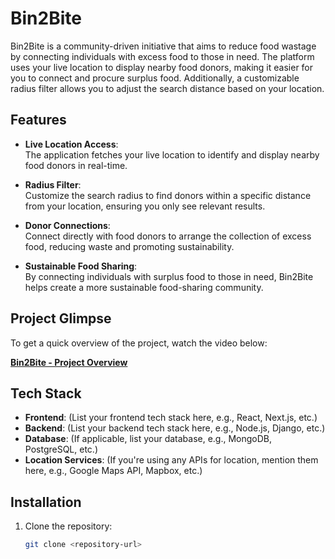 # Bin2Bite

Bin2Bite is a community-driven initiative that aims to reduce food wastage by connecting individuals with excess food to those in need. The platform uses your live location to display nearby food donors, making it easier for you to connect and procure surplus food. Additionally, a customizable radius filter allows you to adjust the search distance based on your location.

## Features

- **Live Location Access**:  
  The application fetches your live location to identify and display nearby food donors in real-time.

- **Radius Filter**:  
  Customize the search radius to find donors within a specific distance from your location, ensuring you only see relevant results.

- **Donor Connections**:  
  Connect directly with food donors to arrange the collection of excess food, reducing waste and promoting sustainability.

- **Sustainable Food Sharing**:  
  By connecting individuals with surplus food to those in need, Bin2Bite helps create a more sustainable food-sharing community.

## Project Glimpse

To get a quick overview of the project, watch the video below:

[**Bin2Bite - Project Overview**](https://www.loom.com/share/efbdd1d122d4414a9d605b421236c11e)

## Tech Stack

- **Frontend**: (List your frontend tech stack here, e.g., React, Next.js, etc.)
- **Backend**: (List your backend tech stack here, e.g., Node.js, Django, etc.)
- **Database**: (If applicable, list your database, e.g., MongoDB, PostgreSQL, etc.)
- **Location Services**: (If you're using any APIs for location, mention them here, e.g., Google Maps API, Mapbox, etc.)

## Installation

1. Clone the repository:
   ```bash
   git clone <repository-url>
